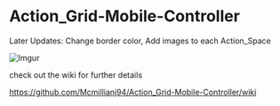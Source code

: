 # Action_Grid-Mobile-Controller

Later Updates: Change border color, Add images to each Action_Space

![Imgur](http://i.imgur.com/X5Fq0Xr.png)

check out the wiki for further details

https://github.com/Mcmillianj94/Action_Grid-Mobile-Controller/wiki
